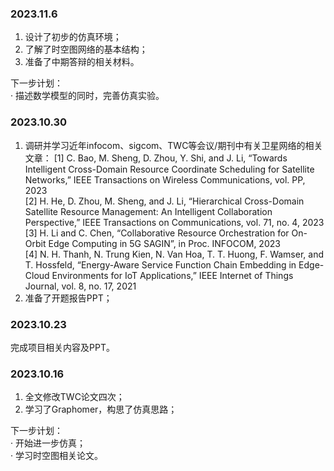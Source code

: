 ### 2023.11.6
1. 设计了初步的仿真环境；
2. 了解了时空图网络的基本结构；    
3. 准备了中期答辩的相关材料。

下一步计划：    
· 描述数学模型的同时，完善仿真实验。
   


### 2023.10.30
1. 调研并学习近年infocom、sigcom、TWC等会议/期刊中有关卫星网络的相关文章：
[1] C. Bao, M. Sheng, D. Zhou, Y. Shi, and J. Li, “Towards Intelligent Cross-Domain Resource Coordinate Scheduling for Satellite Networks,” IEEE Transactions on Wireless Communications, vol. PP, 2023  
[2] H. He, D. Zhou, M. Sheng, and J. Li, “Hierarchical Cross-Domain Satellite Resource Management: An Intelligent Collaboration Perspective,” IEEE Transactions on Communications, vol. 71, no. 4, 2023  
[3] H. Li and C. Chen, “Collaborative Resource Orchestration for On-Orbit Edge Computing in 5G SAGIN”, in Proc. INFOCOM, 2023  
[4] N. H. Thanh, N. Trung Kien, N. Van Hoa, T. T. Huong, F. Wamser, and T. Hossfeld, “Energy-Aware Service Function Chain Embedding in Edge-Cloud Environments for IoT Applications,” IEEE Internet of Things Journal, vol. 8, no. 17, 2021  
2. 准备了开题报告PPT；
   

### 2023.10.23  

完成项目相关内容及PPT。   


### 2023.10.16

1. 全文修改TWC论文四次；    
2. 学习了Graphomer，构思了仿真思路；  

下一步计划：  
· 开始进一步仿真；   
· 学习时空图相关论文。    
